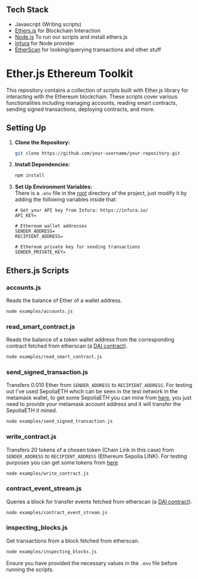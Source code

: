 ## Tech Stack

- Javascript (Writing scripts)
- [Ethers.js](https://docs.ethers.io/v5/) for Blockchain Interaction
- [Node.js](https://nodejs.org/en/) To run our scripts and install ethers.js
- [Infura](https://infura.io/) for Node provider
- [EtherScan](https://etherscan.io/) for looking/querying transactions and other stuff

# Ether.js Ethereum Toolkit

This repository contains a collection of scripts built with Ether.js library for interacting with the Ethereum blockchain. These scripts cover various functionalities including managing accounts, reading smart contracts, sending signed transactions, deploying contracts, and more.

## Setting Up

1. **Clone the Repository:**  
   ```bash
   git clone https://github.com/your-username/your-repository.git
   ```

2. **Install Dependencies:**  
   ```bash
   npm install
   ```

3. **Set Up Environment Variables:**  
   There is a `.env` file in the [root](/.env) directory of the project, just modify it by adding the following variables inside that:

   ```plaintext
   # Get your API key from Infura: https://infura.io/
   API_KEY=

   # Ethereum wallet addresses
   SENDER_ADDRESS=
   RECIPIENT_ADDRESS=

   # Ethereum private key for sending transactions
   SENDER_PRIVATE_KEY=
   ```

## Ethers.js Scripts

### accounts.js
Reads the balance of Ether of a wallet address.

```bash
node examples/accounts.js
```

### read_smart_contract.js
Reads the balance of a token wallet address from the corresponding contract fetched from etherscan (a [DAI contract](https://etherscan.io/token/0x6b175474e89094c44da98b954eedeac495271d0f)).

```bash
node examples/read_smart_contract.js
```

### send_signed_transaction.js
Transfers 0.010 Ether from `SENDER_ADDRESS` to `RECIPIENT_ADDRESS`. For testing out I've used SepoliaETH which can be seen in the test network in the metamask wallet, to get some SepoliaETH you can mine from [here](https://sepolia-faucet.pk910.de/), you just need to provide your metamask account address and it will transfer the SepoliaETH it mined.

```bash
node examples/send_signed_transaction.js
```

### write_contract.js
Transfers 20 tokens of a chosen token (Chain Link in this case) from `SENDER_ADDRESS` to `RECIPIENT_ADDRESS` (Ethereum Sepolia LINK). For testing purposes you can get some tokens from [here](https://faucets.chain.link/)

```bash
node examples/write_contract.js
```

### contract_event_stream.js
Queries a block for transfer events fetched from etherscan (a [DAI contract](https://etherscan.io/token/0x6b175474e89094c44da98b954eedeac495271d0f)).

```bash
node examples/contract_event_stream.js
```

### inspecting_blocks.js
Get transactions from a block fetched from etherscan.

```bash
node examples/inspecting_blocks.js
```

Ensure you have provided the necessary values in the `.env` file before running the scripts.
